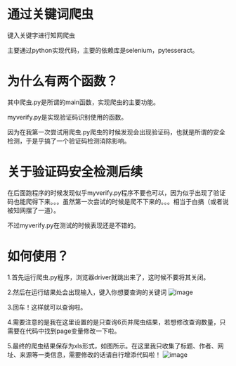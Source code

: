 # 通过关键词爬虫
键入关键字进行知网爬虫

主要通过python实现代码，主要的依赖库是selenium，pytesseract。

# 为什么有两个函数？
其中爬虫.py是所谓的main函数，实现爬虫的主要功能。

myverify.py是实现验证码识别使用的函数。

因为在我第一次尝试用爬虫.py爬虫的时候发现会出现验证码，也就是所谓的安全检测，于是乎搞了一个验证码检测消除影响。

# 关于验证码安全检测后续
在后面跑程序的时候发现似乎myverify.py程序不要也可以，因为似乎出现了验证码也能爬得下来。。。虽然第一次尝试的时候是爬不下来的。。。相当于白搞（或者说被知网摆了一道）。

不过myverify.py在测试的时候表现还是不错的。


# 如何使用？
1.首先运行爬虫.py程序，浏览器driver就跳出来了，这时候不要将其关闭。

2.然后在运行结果处会出现输入，键入你想要查询的关键词
![image](https://user-images.githubusercontent.com/56500982/218065177-33e62834-6f94-495b-8ab4-7b047c2e91a9.png)

3.回车！这样就可以查询啦。

4.需要注意的是我在这里设置的是只查询6页并爬虫结果，若想修改查询数量，只需要在代码中找到page变量修改一下啦。

5.最终的爬虫结果保存为xls形式，如图所示。在这里我只收集了标题、作者、网址、来源等一类信息，需要修改的话请自行增添代码啦！
![image](https://user-images.githubusercontent.com/56500982/218066189-f53d277a-bee1-4384-be8c-066ac3bf88ab.png)
